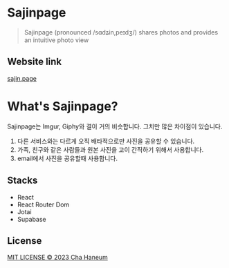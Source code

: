 # Sajinpage

> Sajinpage (pronounced /sɑdʑin,peɪdʒ/) shares photos and provides an intuitive photo view
> <br/>

## Website link
[sajin.page](https://sajin.page/)

# What's Sajinpage?
Sajinpage는 Imgur, Giphy와 결이 거의 비슷합니다. 그치만 많은 차이점이 있습니다.
1. 다른 서비스와는 다르게 오직 배타적으로만 사진을 공유할 수 있습니다.
2. 가족, 친구와 같은 사람들과 원본 사진을 고이 간직하기 위해서 사용합니다.
3. email에서 사진을 공유할때 사용합니다.

## Stacks
- React
- React Router Dom
- Jotai
- Supabase

## License
[MIT LICENSE &copy; 2023 Cha Haneum](.github/LICENSE)